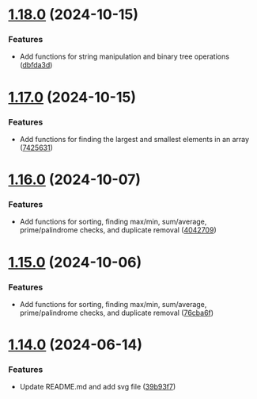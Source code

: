 # [1.18.0](https://github.com/atulkumarchhonker/learn-javascript/compare/v1.17.0...v1.18.0) (2024-10-15)


### Features

* Add functions for string manipulation and binary tree operations ([dbfda3d](https://github.com/atulkumarchhonker/learn-javascript/commit/dbfda3d3f3bbaef81b9e1604decccde69ee4ba8f))



# [1.17.0](https://github.com/atulkumarchhonker/learn-javascript/compare/v1.16.0...v1.17.0) (2024-10-15)


### Features

* Add functions for finding the largest and smallest elements in an array ([7425631](https://github.com/atulkumarchhonker/learn-javascript/commit/7425631c79c690b239e205907ba112eea46fc907))



# [1.16.0](https://github.com/atulkumarchhonker/learn-javascript/compare/v1.15.0...v1.16.0) (2024-10-07)


### Features

* Add functions for sorting, finding max/min, sum/average, prime/palindrome checks, and duplicate removal ([4042709](https://github.com/atulkumarchhonker/learn-javascript/commit/40427091267a271b2ec3160f4d47563fd53a2a07))



# [1.15.0](https://github.com/atulkumarchhonker/learn-javascript/compare/v1.14.0...v1.15.0) (2024-10-06)


### Features

* Add functions for sorting, finding max/min, sum/average, prime/palindrome checks, and duplicate removal ([76cba6f](https://github.com/atulkumarchhonker/learn-javascript/commit/76cba6fb77c9126281e2920b6a04017900b04a74))



# [1.14.0](https://github.com/atulkumarchhonker/learn-javascript/compare/v1.13.0...v1.14.0) (2024-06-14)


### Features

* Update README.md and add svg file ([39b93f7](https://github.com/atulkumarchhonker/learn-javascript/commit/39b93f7cb98cde88315664db09ce23224315551c))



